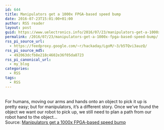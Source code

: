 ```yaml
---
id: 644
title: Manipulators get a 1000x FPGA-based speed bump
date: 2016-07-23T15:01:00+01:00
author: RSS reader
layout: post
guid: https://www.uelectronics.info/2016/07/23/manipulators-get-a-1000x-fpga-based-speed-bump/
permalink: /2016/07/23/manipulators-get-a-1000x-fpga-based-speed-bump/
rss_pi_source_url:
  - https://feedproxy.google.com/~r/hackaday/LgoM/~3/b5TQvi3auzQ/
rss_pi_source_md5:
  - 492063dcfb8e218c4602e36f05da8723
rss_pi_canonical_url:
  - my_blog
categories:
  - RSS
tags:
  - RSS
---
```

&#013;  
For humans, moving our arms and hands onto an object to pick it up is pretty easy; but for manipulators, it’s a different story. Once we’ve found the object we want our robot to pick up, we still need to plan a path from our robot hand to the object…&#013;  
Source: <a href="https://feedproxy.google.com/~r/hackaday/LgoM/~3/b5TQvi3auzQ/" target="_blank">Manipulators get a 1000x FPGA-based speed bump</a>